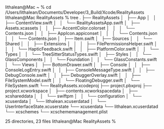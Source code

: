 lithalean@Mac ~ % cd /Users/lithalean/Documents/Developer/3_Build/Xcode/RealityAssets
lithalean@Mac RealityAssets % tree
.
├── RealityAssets
│   ├── App
│   │   ├── ContentView.swift
│   │   └── RealityAssetsApp.swift
│   ├── Assets.xcassets
│   │   ├── AccentColor.colorset
│   │   │   └── Contents.json
│   │   ├── AppIcon.appiconset
│   │   │   └── Contents.json
│   │   └── Contents.json
│   ├── Item.swift
│   ├── Sources
│   │   └── Shared
│   │       ├── Extensions
│   │       │   ├── FilePermissionsHelper.swift
│   │       │   └── HapticFeedback.swift
│   │       ├── PlatformColor.swift
│   │       └── Types
│   │           └── TreeSitterStatusTypes.swift
│   ├── Styles
│   │   └── GlassComponents
│   │       └── Foundation
│   │           └── GlassConstants.swift
│   └── Views
│       ├── BottomDrawer.swift
│       ├── Console
│       │   ├── ConsoleLogEntry.swift
│       │   ├── ConsoleMessageType.swift
│       │   ├── DebugConsole.swift
│       │   ├── DebuggerOverlay.swift
│       │   ├── FileSystemModel.swift
│       │   └── FloatingDebugger.swift
│       └── FileSystem.swift
└── RealityAssets.xcodeproj
    ├── project.pbxproj
    ├── project.xcworkspace
    │   ├── contents.xcworkspacedata
    │   ├── xcshareddata
    │   │   └── swiftpm
    │   │       └── configuration
    │   └── xcuserdata
    │       └── lithalean.xcuserdatad
    │           └── UserInterfaceState.xcuserstate
    └── xcuserdata
        └── lithalean.xcuserdatad
            └── xcschemes
                └── xcschememanagement.plist

25 directories, 23 files
lithalean@Mac RealityAssets % 